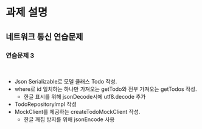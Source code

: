 # 과제 설명

## 네트워크 통신 연습문제

### 연습문제 3

<br>

- Json Serializable로 모델 클래스 Todo 작성.
- where로 id 일치하는 하나만 가져오는 getTodo와 전부 가져오는 getTodos 작성.
    - 한글 표시를 위해 jsonDecode시에 utf8.decode 추가
- TodoRepositoryImpl 작성
- MockClient를 제공하는 createTodoMockClient 작성.
    - 한글 깨짐 방지를 위해 jsonEncode 사용